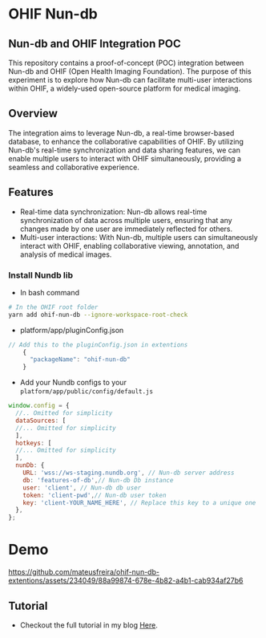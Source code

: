 # OHIF Nun-db

## Nun-db and OHIF Integration POC

 This repository contains a proof-of-concept (POC) integration between Nun-db and OHIF (Open Health Imaging
Foundation). The purpose of this experiment is to explore how Nun-db can facilitate multi-user interactions within
OHIF, a widely-used open-source platform for medical imaging.

## Overview

 The integration aims to leverage Nun-db, a real-time browser-based database, to enhance the collaborative capabilities of OHIF. By utilizing Nun-db's real-time synchronization and data sharing features, we can enable multiple users to interact with OHIF simultaneously, providing a seamless and collaborative experience.

## Features

 - Real-time data synchronization: Nun-db allows real-time synchronization of data across multiple users, ensuring that any changes made by one user are immediately reflected for others.
 - Multi-user interactions: With Nun-db, multiple users can simultaneously interact with OHIF, enabling collaborative viewing, annotation, and analysis of medical images.


### Install Nundb lib
* In bash command
```bash
# In the OHIF root folder
yarn add ohif-nun-db --ignore-workspace-root-check
```
* platform/app/pluginConfig.json
```js
// Add this to the pluginConfig.json in extentions
    {
      "packageName": "ohif-nun-db"
    }
```

* Add your Nundb configs to your `platform/app/public/config/default.js`

```javascript
window.config = {
  //.. Omitted for simplicity
  dataSources: [
  //... Omitted for simplicity
  ],
  hotkeys: [
  //... Omitted for simplicity
  ],
  nunDb: {
    URL: 'wss://ws-staging.nundb.org', // Nun-db server address
    db: 'features-of-db',// Nun-db Db instance
    user: 'client', // Nun-db db user
    token: 'client-pwd',// Nun-db user token
    key: 'client-YOUR_NAME_HERE', // Replace this key to a unique one
  },
};
```

# Demo
https://github.com/mateusfreira/ohif-nun-db-extentions/assets/234049/88a99874-678e-4b82-a4b1-cab934af27b6


## Tutorial
* Checkout the full tutorial in my blog [Here](https://mateusfreira.github.io/@mateusfreira-real-time-medical-image-collaboration-ohif-nun-db/).
